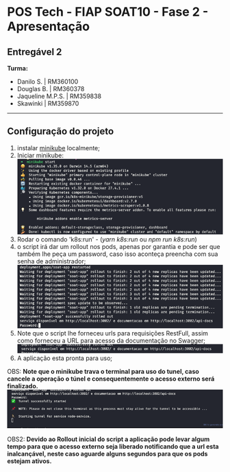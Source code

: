 # POS Tech - FIAP SOAT10 - Fase 2 - Apresentação

## Entregável 2

**Turma:**

- Danilo S. | RM360100
- Douglas B. | RM360378
- Jaqueline M.P.S. | RM359838
- Skawinki | RM359870

---

## Configuração do projeto

1.  instalar [minikube](https://minikube.sigs.k8s.io/docs/start/?arch=/macos/arm64/stable/binary%20download) localmente;
2.  Iniciar minikube: ![start minikube](docs/minikube-start.png)
3.  Rodar o comando 'k8s:run' - (_yarn k8s:run_ ou _npm run k8s:run_)
4.  o script irá dar um rollout nos pods, apenas por garantia e pode ser que também lhe peça um password, caso isso aconteça preencha com sua senha de administrador; ![k8s:run](docs/k8s-run.png)
5.  Note que o script lhe forneceu urls para requisições RestFull, assim como forneceu a URL para acesso da documentação no Swagger; ![k8s:run](docs/urls.png)
6.  A aplicação esta pronta para uso;

OBS: **Note que o minikube trava o terminal para uso do tunel, caso cancele a operação o túnel e consequentemente o acesso externo será finalizado.**
![k8s:run](docs/tunnel-ready.png)

OBS2: **Devido ao Rollout inicial do script a aplicação pode levar algum tempo para que o acesso externo seja liberado notificando que a url esta inalcançável, neste caso aguarde alguns segundos para que os pods estejam ativos.**
